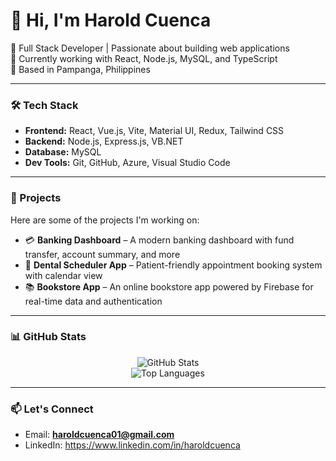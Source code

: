 # 👋 Hi, I'm Harold Cuenca

🚀 Full Stack Developer | Passionate about building web applications  
💼 Currently working with React, Node.js, MySQL, and TypeScript  
📍 Based in Pampanga, Philippines  

---

### 🛠 Tech Stack
- **Frontend:** React, Vue.js, Vite, Material UI, Redux, Tailwind CSS
- **Backend:** Node.js, Express.js, VB.NET
- **Database:** MySQL
- **Dev Tools:** Git, GitHub, Azure, Visual Studio Code

---

### 📌 Projects
Here are some of the projects I'm working on:

- 💳 **Banking Dashboard** – A modern banking dashboard with fund transfer, account summary, and more  
- 📅 **Dental Scheduler App** – Patient-friendly appointment booking system with calendar view  
- 📚 **Bookstore App** – An online bookstore app powered by Firebase for real-time data and authentication  

---

### 📊 GitHub Stats

<p align="center">
  <img src="https://github-readme-stats.vercel.app/api?username=haroooooold&show_icons=true&theme=radical" alt="GitHub Stats" />
  <br/>
  <img src="https://github-readme-stats.vercel.app/api/top-langs/?username=haroooooold&layout=compact&theme=radical" alt="Top Languages" />
</p>

---

### 📫 Let's Connect
- Email: **haroldcuenca01@gmail.com**
- LinkedIn: https://www.linkedin.com/in/haroldcuenca

